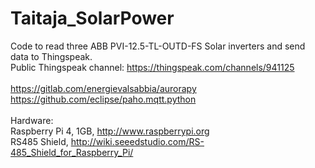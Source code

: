 # Taitaja_SolarPower
 
Code to read three ABB PVI-12.5-TL-OUTD-FS Solar inverters and send data to Thingspeak.<br>
Public Thingspeak channel: https://thingspeak.com/channels/941125<br>
<br>
https://gitlab.com/energievalsabbia/aurorapy<br>
https://github.com/eclipse/paho.mqtt.python
<br>
<br>
Hardware:<br>
Raspberry Pi 4, 1GB, http://www.raspberrypi.org<br>
RS485 Shield, http://wiki.seeedstudio.com/RS-485_Shield_for_Raspberry_Pi/

